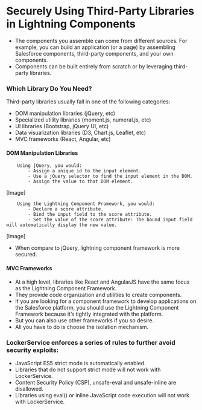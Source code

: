 # Securely Using Third-Party Libraries in Lightning Components

- The components you assemble can come from different sources. For example, you can build an application (or a page) by assembling Salesforce components, third-party components, and your own components.
- Components can be built entirely from scratch or by leveraging third-party libraries.

### Which Library Do You Need?
Third-party libraries usually fall in one of the following categories:
- DOM manipulation libraries (jQuery, etc)
- Specialized utility libraries (moment.js, numeral.js, etc)
- UI libraries (Bootstrap, jQuery UI, etc)
- Data visualization libraries (D3, Chart.js, Leaflet, etc)
- MVC frameworks (React, Angular, etc)
#### DOM Manipulation Libraries
        Using jQuery, you would:
            - Assign a unique id to the input element.
            - Use a jQuery selector to find the input element in the DOM.
            - Assign the value to that DOM element.

[Image]

        Using the Lightning Component Framework, you would:
            - Declare a score attribute.
            - Bind the input field to the score attribute.
            - Set the value of the score attribute: The bound input field will automatically display the new value.

[Image]

- When compare to jQuery, lightning component framework is more secured.

#### MVC Frameworks
- At a high level, libraries like React and AngularJS have the same focus as the Lightning Component Framework.
- They provide code organization and utilities to create components. 
- If you are looking for a component framework to develop applications on the Salesforce platform, you should use the Lightning Component Framework because it’s tightly integrated with the platform. 
- But you can also use other frameworks if you so desire. 
- All you have to do is choose the isolation mechanism.

### LockerService enforces a series of rules to further avoid security exploits:
- JavaScript ES5 strict mode is automatically enabled. 
- Libraries that do not support strict mode will not work with LockerService.
- Content Security Policy (CSP), unsafe-eval and unsafe-inline are disallowed. 
- Libraries using eval() or inline JavaScript code execution will not work with LockerService.


